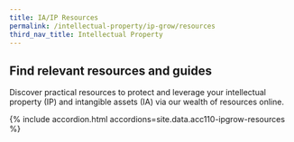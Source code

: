 ```yaml
---
title: IA/IP Resources
permalink: /intellectual-property/ip-grow/resources
third_nav_title: Intellectual Property
---
```


## Find relevant resources and guides

Discover practical resources to protect and leverage your intellectual property (IP) and intangible assets (IA) via our wealth of resources online.

{% include accordion.html accordions=site.data.acc110-ipgrow-resources %}

<script src="/jquery/jquery.min.js"></script>
<script src="/jquery/bp-menu-new-tab.js"></script>
